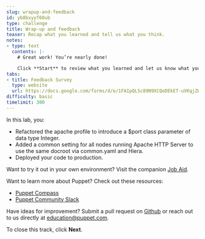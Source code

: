 ```yaml
---
slug: wrapup-and-feedback
id: yb8bxyyf60ub
type: challenge
title: Wrap-up and feedback
teaser: Recap what you learned and tell us what you think.
notes:
- type: text
  contents: |-
    # Great work! You’re nearly done!

    Click **Start** to review what you learned and let us know what you thought of this track.
tabs:
- title: Feedback Survey
  type: website
  url: https://docs.google.com/forms/d/e/1FAIpQLSc89N9XCQoDEkET-uVKqjZWGnqMw0IbzZeeuuCKcoQk5oXr0g/viewform?usp=pp_url&entry.1252824226=PE301+Lab+3.1:+Introducing+Data+Types+and+Class+Parameters
difficulty: basic
timelimit: 300
---
```

In this lab, you:
 - Refactored the apache profile to introduce a $port class parameter of data type Integer.
 - Added a common setting for all nodes running Apache HTTP Server to use the same docroot via common.yaml and Hiera.
 - Deployed your code to production.

Want to try it out in your own environment? Visit the companion [Job Aid](https://puppet-kmo.gitbook.io/job-aids/pe301-develop-and-maintain-labs/introducing-data-types-and-class-parameters).

Want to learn more about Puppet? Check out these resources:
- [Puppet Compass](https://learn.puppet.com/)
- [Puppet Community Slack](https://slack.puppet.com/)

Have ideas for improvement? Submit a pull request on [Github](https://github.com/puppetlabs/puppet-instruqt-tracks/tree/main/pe-develop-and-maintain-lab-3-1) or reach out to us directly at <a href="mailto:education@puppet.com">education@puppet.com</a>.

To close this track, click **Next**.
